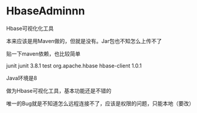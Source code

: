 # HbaseAdminnn
Hbase可视化化工具

本来应该是用Maven做的，但就是没有。Jar包也不知怎么上传不了

贴一下maven依赖，也比较简单

 <dependencies>
    <dependency>
      <groupId>junit</groupId>
      <artifactId>junit</artifactId>
      <version>3.8.1</version>
      <scope>test</scope>
    </dependency>
    <!-- hbase -->
		<dependency>
			<groupId>org.apache.hbase</groupId>
			<artifactId>hbase-client</artifactId>
			<version>1.0.1</version>
		</dependency>
  </dependencies>



Java环境是8

做为Hbase可视化工具，基本功能还是不错的

唯一的Bug就是不知道怎么远程连接不了，应该是权限的问题，只能本地（要改）
